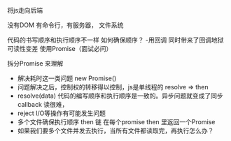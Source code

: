 将js走向后端

没有DOM
有命令行，有服务器，
文件系统

代码的书写顺序和执行顺序不一样
如何确保顺序？ -用回调 同时带来了回调地狱  可读性变差
使用Promise（面试必问）

拆分Promise 来理解
- 解决耗时这一类问题 new Promise()
- 问题解决之后，控制权的转移得以控制，js是单线程的 resolve => then 
- resolve(data)
 代码的编写顺序和执行顺序是一致的。异步问题就变成了同步
 callback 读很难，
- reject I/O等操作有可能发生问题
- 多个文件确保执行顺序 then 链
 在每个promise then 里返回一个Promise
- 如果我们要多个文件并发去执行，当所有文件都读取完，再执行怎么办？